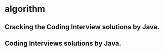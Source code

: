 # algorithm

## Cracking the Coding Interview solutions by Java.
## Coding Interviews solutions by Java.